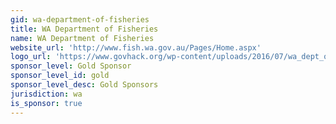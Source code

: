 ```yaml
---
gid: wa-department-of-fisheries
title: WA Department of Fisheries
name: WA Department of Fisheries
website_url: 'http://www.fish.wa.gov.au/Pages/Home.aspx'
logo_url: 'https://www.govhack.org/wp-content/uploads/2016/07/wa_dept_of_fisheries.png'
sponsor_level: Gold Sponsor
sponsor_level_id: gold
sponsor_level_desc: Gold Sponsors
jurisdiction: wa
is_sponsor: true
---
```

